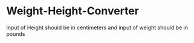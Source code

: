 # Weight-Height-Converter
Input of Height should be in centimeters and input of weight should be in pounds
